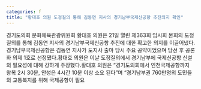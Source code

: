 ```yaml
---
categories: f
title: "황대호 의원 도정질의 통해 김동연 지사의 경기남부국제신공항 추진의지 확인"
---
```

경기도의회 문화체육관광위원회 황대호 의원은 21일 열린 제363회 임시회 본회의 도정질의를 통해 김동연 지사의 경기남부국제신공항 추진에 대한 확고한 의지를 이끌어냈다.경기남부국제신공항은 김동연 지사가 도지사 출마 당시 주요 공약이었으며 당선 후 공론화 의제 1호로 선정됐다.황대호 의원은 이날 도정질의에서 경기남부에 국제신공항 신설의 필요성에 대해 강하게 주장했다.황대호 의원은 “경기도의회에서 인천국제공항까지 왕복 2시 30분, 안성은 4시간 10분 이상 소요 된다”며 “경기남부권 760만명의 도민들의 교통복지를 위해 국제공항이 필요